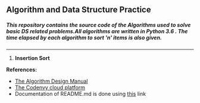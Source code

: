 ## Algorithm and Data Structure Practice

##### This repository contains the source code of the **Algorithms** used to solve basic DS related problems.All algorithms are written in Python 3.6 . The time elapsed by each algorithm to sort 'n' items is also given.
----
<!-- Identifiers, in alphabetical order -->
1. **Insertion Sort**

**References:**

- [The Algorithm Design Manual][identifier_1]
- [The Codenvy cloud platform][identifier_2]
- Documentation of README.md is done using [this][identifier_3] link 

[identifier_1]: https://www.amazon.in/Algorithm-Design-Manual-Steven-Skiena/dp/1849967202
[identifier_2]: https://codenvy.io/
[identifier_3]: https://about.gitlab.com/handbook/product/technical-writing/markdown-guide/
